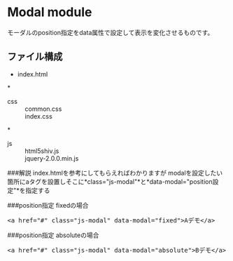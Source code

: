 # Modal module  
モーダルのposition指定をdata属性で設定して表示を変化させるものです。  
## ファイル構成
* <dl>
    <dt>index.html</dt>
</dl>
* <dl>
    <dt>css</dt>
    <dd>common.css</dd>
    <dd>index.css</dd>
</dl>
* <dl>
    <dt>js</dt>
    <dd>html5shiv.js</dd>
    <dd>jquery-2.0.0.min.js</dd>
</dl>
###解説
index.htmlを参考にしてもらえればわかりますが  modalを設定したい箇所にaタグを設置しそこに*class="js-modal"*と*data-modal="position設定"*を指定する

###position指定 fixedの場合
<pre>&lt;a href="#" class="js-modal" data-modal="fixed">Aデモ&lt;/a&gt;</pre>

###position指定 absoluteの場合
<pre>&lt;a href="#" class="js-modal" data-modal="absolute">Bデモ&lt;/a&gt;</pre>
